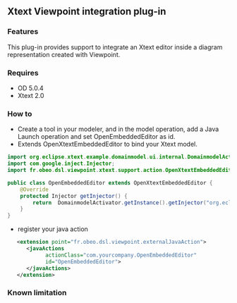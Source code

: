 Xtext Viewpoint integration plug-in
-----------------------------------

### Features

This plug-in provides support to integrate an Xtext editor inside a diagram representation created with Viewpoint.  


### Requires

- OD 5.0.4
- Xtext 2.0

### How to 

- Create a tool in your modeler, and in the model operation, add a Java Launch operation and set OpenEmbeddedEditor as id.
- Extends OpenXtextEmbeddedEditor to bind your Xtext model. 
```java
import org.eclipse.xtext.example.domainmodel.ui.internal.DomainmodelActivator;
import com.google.inject.Injector;
import fr.obeo.dsl.viewpoint.xtext.support.action.OpenXtextEmbeddedEditor;

public class OpenEmbeddedEditor extends OpenXtextEmbeddedEditor {
	@Override
	protected Injector getInjector() {
		return  DomainmodelActivator.getInstance().getInjector("org.eclipse.xtext.example.domainmodel.Domainmodel");
	}
}
```
- register your java action
```xml
   <extension point="fr.obeo.dsl.viewpoint.externalJavaAction">
      <javaActions
            actionClass="com.yourcompany.OpenEmbeddedEditor"
            id="OpenEmbeddedEditor">
      </javaActions>
   </extension>
```


### Known limitation
